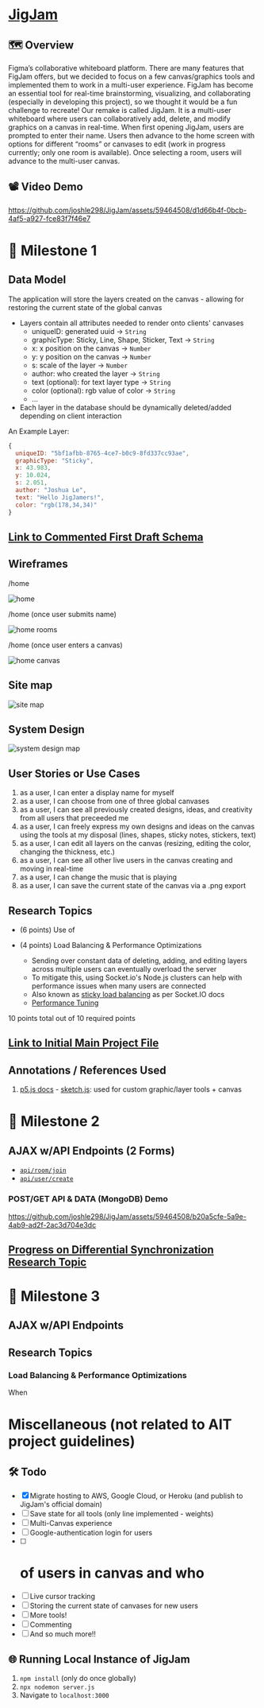 # [JigJam](https://jigjam.live)

## 🗺️ Overview
Figma’s collaborative whiteboard platform. There are many features that FigJam offers, but we decided to focus on a few canvas/graphics tools and implemented them to work in a multi-user experience. FigJam has become an essential tool for real-time brainstorming, visualizing, and collaborating (especially in developing this project), so we thought it would be a fun challenge to recreate!
Our remake is called JigJam. It is a multi-user whiteboard where users can collaboratively add, delete, and modify graphics on a canvas in real-time. When first opening JigJam, users are prompted to enter their name. Users then advance to the home screen with options for different “rooms” or canvases to edit (work in progress currently; only one room is available). Once selecting a room, users will advance to the multi-user canvas.  

## 📽️ Video Demo

https://github.com/joshle298/JigJam/assets/59464508/d1d66b4f-0bcb-4af5-a927-fce83f7f46e7

# 📍 Milestone 1

## Data Model

The application will store the layers created on the canvas - allowing for restoring the current state of the global canvas

* Layers contain all attributes needed to render onto clients' canvases
  * uniqueID: generated uuid -> `String`
  * graphicType: Sticky, Line, Shape, Sticker, Text -> `String`
  * x: x position on the canvas -> `Number`
  * y: y position on the canvas -> `Number`
  * s: scale of the layer -> `Number`
  * author: who created the layer -> `String`
  * text (optional): for text layer type -> `String`
  * color (optional): rgb value of color -> `String`
  * ...
* Each layer in the database should be dynamically deleted/added depending on client interaction

An Example Layer:

```javascript
{
  uniqueID: "5bf1afbb-8765-4ce7-b0c9-8fd337cc93ae",
  graphicType: "Sticky",
  x: 43.983,
  y: 10.024,
  s: 2.051,
  author: "Joshua Le",
  text: "Hello JigJamers!",
  color: "rgb(178,34,34)"
}
```

## [Link to Commented First Draft Schema](db.mjs)

## Wireframes

/home

![home](documentation/landing.png)

/home (once user submits name)

![home rooms](documentation/rooms.png)

/home (once user enters a canvas)

![home canvas](documentation/canvas.png)

## Site map

![site map](documentation/site_map.png)


## System Design
![system design map](documentation/system_design_map.png)


## User Stories or Use Cases

1. as a user, I can enter a display name for myself
2. as a user, I can choose from one of three global canvases
3. as a user, I can see all previously created designs, ideas, and creativity from all users that preceeded me
4. as a user, I can freely express my own designs and ideas on the canvas using the tools at my disposal (lines, shapes, sticky notes, stickers, text)
5. as a user, I can edit all layers on the canvas (resizing, editing the color, changing the thickness, etc.)
6. as a user, I can see all other live users in the canvas creating and moving in real-time
7. as a user, I can change the music that is playing
8. as a user, I can save the current state of the canvas via a .png export

## Research Topics

* (6 points) Use of 

* (4 points) Load Balancing & Performance Optimizations
    * Sending over constant data of deleting, adding, and editing layers across multiple users can eventually overload the server
    * To mitigate this, using Socket.io's Node.js clusters can help with performance issues when many users are connected
    * Also known as [sticky load balancing](https://socket.io/docs/v4/using-multiple-nodes#using-nodejs-cluster) as per Socket.IO docs
    * [Performance Tuning](https://socket.io/docs/v4/performance-tuning/)

10 points total out of 10 required points

## [Link to Initial Main Project File](app.mjs)

## Annotations / References Used

1. [p5.js docs](https://p5js.org/reference/) - [sketch.js](./public/sketch.js): used for custom graphic/layer tools + canvas

# 📍 Milestone 2

## AJAX w/API Endpoints (2 Forms)

* [`api/room/join`](https://github.com/joshle298/JigJam/blob/a78544423400787e43d6cac665394dd38a96fa68/public/sketch.js#L129)
* [`api/user/create`](https://github.com/joshle298/JigJam/blob/a78544423400787e43d6cac665394dd38a96fa68/public/sketch.js#L101)

### POST/GET API & DATA (MongoDB) Demo

https://github.com/joshle298/JigJam/assets/59464508/b20a5cfe-5a9e-4ab9-ad2f-2ac3d704e3dc

## [Progress on Differential Synchronization Research Topic](https://github.com/joshle298/JigJam/blob/a78544423400787e43d6cac665394dd38a96fa68/db.js#L30)

# 📍 Milestone 3

## AJAX w/API Endpoints

## Research Topics

### Load Balancing & Performance Optimizations

When 

# Miscellaneous (not related to AIT project guidelines)
## 🛠️ Todo
- [x] Migrate hosting to AWS, Google Cloud, or Heroku (and publish to JigJam's official domain)
- [ ] Save state for all tools (only line implemented - weights)
- [ ] Multi-Canvas experience
- [ ] Google-authentication login for users
- [ ] # of users in canvas and who
- [ ] Live cursor tracking
- [ ] Storing the current state of canvases for new users
- [ ] More tools!
- [ ] Commenting
- [ ] And so much more!!

## 🌐 Running Local Instance of JigJam
1. `npm install` (only do once globally)
2. `npx nodemon server.js`
3. Navigate to `localhost:3000`
